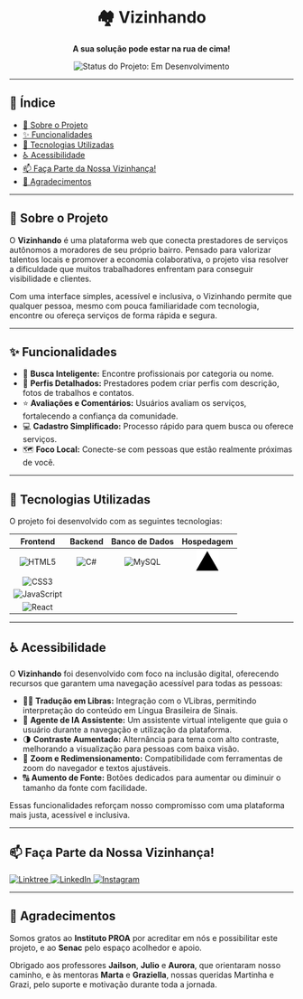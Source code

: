 <h1 align="center">🏘️ Vizinhando</h1>

<p align="center">
  <strong>A sua solução pode estar na rua de cima!</strong>
</p>

<p align="center">
  <img src="https://img.shields.io/badge/status-em%20desenvolvimento-yellow" alt="Status do Projeto: Em Desenvolvimento">
</p>

---

## 📖 Índice

- [🎯 Sobre o Projeto](#-sobre-o-projeto)
- [✨ Funcionalidades](#-funcionalidades)
- [🚀 Tecnologias Utilizadas](#-tecnologias-utilizadas)
- [♿ Acessibilidade](#-acessibilidade)
- [📫 Faça Parte da Nossa Vizinhança!](#-faça-parte-da-nossa-vizinhança)
- [🙏 Agradecimentos](#-agradecimentos)

---

## 🎯 Sobre o Projeto

O **Vizinhando** é uma plataforma web que conecta prestadores de serviços autônomos a moradores de seu próprio bairro. Pensado para valorizar talentos locais e promover a economia colaborativa, o projeto visa resolver a dificuldade que muitos trabalhadores enfrentam para conseguir visibilidade e clientes.

Com uma interface simples, acessível e inclusiva, o Vizinhando permite que qualquer pessoa, mesmo com pouca familiaridade com tecnologia, encontre ou ofereça serviços de forma rápida e segura.

---

## ✨ Funcionalidades

- 🔎 **Busca Inteligente:** Encontre profissionais por categoria ou nome.
- 👤 **Perfis Detalhados:** Prestadores podem criar perfis com descrição, fotos de trabalhos e contatos.
- ⭐ **Avaliações e Comentários:** Usuários avaliam os serviços, fortalecendo a confiança da comunidade.
- 💻 **Cadastro Simplificado:** Processo rápido para quem busca ou oferece serviços.
- 🗺️ **Foco Local:** Conecte-se com pessoas que estão realmente próximas de você.

---

## 🚀 Tecnologias Utilizadas

O projeto foi desenvolvido com as seguintes tecnologias:

| Frontend | Backend | Banco de Dados | Hospedagem |
| :------: | :-----: | :------------: | :--------: |
| <img src="https://cdn.jsdelivr.net/gh/devicons/devicon@latest/icons/html5/html5-original.svg" alt="HTML5" width="40"/> | <img src="https://cdn.jsdelivr.net/gh/devicons/devicon@latest/icons/csharp/csharp-original.svg" alt="C#" width="40"/> | <img src="https://cdn.jsdelivr.net/gh/devicons/devicon@latest/icons/mysql/mysql-original-wordmark.svg" alt="MySQL" width="50"/> | <img src="https://raw.githubusercontent.com/devicons/devicon/master/icons/vercel/vercel-original.svg" alt="Vercel" width="40"/> |
| <img src="https://cdn.jsdelivr.net/gh/devicons/devicon@latest/icons/css3/css3-original.svg" alt="CSS3" width="40"/> |  |  |  |
| <img src="https://cdn.jsdelivr.net/gh/devicons/devicon@latest/icons/javascript/javascript-original.svg" alt="JavaScript" width="40"/> |  |  |  |
| <img src="https://cdn.jsdelivr.net/gh/devicons/devicon@latest/icons/react/react-original.svg" alt="React" width="40"/> |  |  |  |

---

## ♿ Acessibilidade

O **Vizinhando** foi desenvolvido com foco na inclusão digital, oferecendo recursos que garantem uma navegação acessível para todas as pessoas:

- 🧏‍♀️ **Tradução em Libras:** Integração com o VLibras, permitindo interpretação do conteúdo em Língua Brasileira de Sinais.
- 🤖 **Agente de IA Assistente:** Um assistente virtual inteligente que guia o usuário durante a navegação e utilização da plataforma.
- 🌗 **Contraste Aumentado:** Alternância para tema com alto contraste, melhorando a visualização para pessoas com baixa visão.
- 🔎 **Zoom e Redimensionamento:** Compatibilidade com ferramentas de zoom do navegador e textos ajustáveis.
- 🔠 **Aumento de Fonte:** Botões dedicados para aumentar ou diminuir o tamanho da fonte com facilidade.

Essas funcionalidades reforçam nosso compromisso com uma plataforma mais justa, acessível e inclusiva.

---

## 📫 Faça Parte da Nossa Vizinhança!

<p>
  <a href="https://linktr.ee/Vizinhando.web?utm_source=linktree_admin_share" target="_blank">
    <img src="https://img.shields.io/badge/-Linktree-39E09B?style=for-the-badge&logo=linktree&logoColor=FFFFFF" alt="Linktree" />
  </a>
  <a href="https://www.linkedin.com/company/vizinhando-plataforma/posts/?feedView=all" target="_blank">
    <img src="https://img.shields.io/badge/-LinkedIn-0A66C2?style=for-the-badge&logo=linkedin&logoColor=FFFFFF" alt="LinkedIn" />
  </a>
  <a href="https://www.instagram.com/vzinhando/" target="_blank">
    <img src="https://img.shields.io/badge/-Instagram-E4405F?style=for-the-badge&logo=instagram&logoColor=FFFFFF" alt="Instagram" />
  </a>
</p>

---

## 🙏 Agradecimentos

Somos gratos ao **Instituto PROA** por acreditar em nós e possibilitar este projeto, e ao **Senac** pelo espaço acolhedor e apoio.

Obrigado aos professores **Jailson**, **Julio** e **Aurora**, que orientaram nosso caminho, e às mentoras **Marta** e **Graziella**, nossas queridas Martinha e Grazi, pelo suporte e motivação durante toda a jornada.
